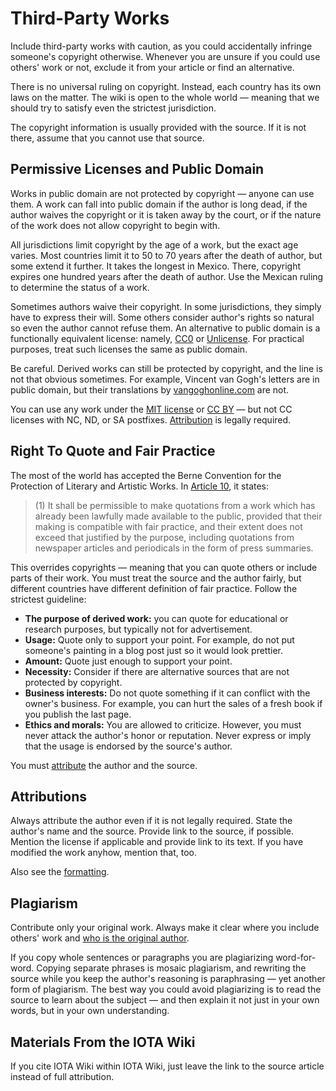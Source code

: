 # Third-Party Works

Include third-party works with caution, as you could accidentally infringe someone's copyright otherwise. Whenever you are unsure if you could use others' work or not, exclude it from your article or find an alternative.

There is no universal ruling on copyright. Instead, each country has its own laws on the matter. The wiki is open to the whole world — meaning that we should try to satisfy even the strictest jurisdiction.

The copyright information is usually provided with the source. If it is not there, assume that you cannot use that source.

## Permissive Licenses and Public Domain

Works in public domain are not protected by copyright — anyone can use them. A work can fall into public domain if the author is long dead, if the author waives the copyright or it is taken away by the court, or if the nature of the work does not allow copyright to begin with.

All jurisdictions limit copyright by the age of a work, but the exact age varies. Most countries limit it to 50 to 70 years after the death of author, but some extend it further. It takes the longest in Mexico. There, copyright expires one hundred years after the death of author. Use the Mexican ruling to determine the status of a work.

Sometimes authors waive their copyright. In some jurisdictions, they simply have to express their will. Some others consider author's rights so natural so even the author cannot refuse them. An alternative to public domain is a functionally equivalent license: namely, [CC0](https://creativecommons.org/share-your-work/public-domain/cc0/) or [Unlicense](https://unlicense.org/). For practical purposes, treat such licenses the same as public domain.

Be careful. Derived works can still be protected by copyright, and the line is not that obvious sometimes. For example, Vincent van Gogh's letters are in public domain, but their translations by [vangoghonline.com](http://www.vangoghonline.com/p/copyright-information.html) are not.

You can use any work under the [MIT license](https://mit-license.org/) or [CC BY](https://creativecommons.org/licenses/by/4.0/) — but not CC licenses with NC, ND, or SA postfixes. [Attribution](#attributions) is legally required.

## Right To Quote and Fair Practice

The most of the world has accepted the Berne Convention for the Protection of Literary and Artistic Works. In [Article 10](https://en.wikisource.org/wiki/Convention_for_the_Protection_of_Literary_and_Artistic_Works/Articles_1_to_21#Article_10), it states:

> (1) It shall be permissible to make quotations from a work which has already been lawfully made available to the public, provided that their making is compatible with fair practice, and their extent does not exceed that justified by the purpose, including quotations from newspaper articles and periodicals in the form of press summaries. 

This overrides copyrights — meaning that you can quote others or include parts of their work. You must treat the source and the author fairly, but different countries have different definition of fair practice. Follow the strictest guideline:

* **The purpose of derived work:** you can quote for educational or research purposes, but typically not for advertisement.
* **Usage:** Quote only to support your point. For example, do not put someone's painting in a blog post just so it would look prettier.
* **Amount:** Quote just enough to support your point.
* **Necessity:** Consider if there are alternative sources that are not protected by copyright.
* **Business interests:** Do not quote something if it can conflict with the owner's business. For example, you can hurt the sales of a fresh book if you publish the last page.
* **Ethics and morals:** You are allowed to criticize. However, you must never attack the author's honor or reputation. Never express or imply that the usage is endorsed by the source's author.

You must [attribute](#Attributions) the author and the source.

## Attributions

Always attribute the author even if it is not legally required. State the author's name and the source. Provide link to the source, if possible. Mention the license if applicable and provide link to its text. If you have modified the work anyhow, mention that, too.

Also see the [formatting](./formatting.md#attributions).

## Plagiarism

Contribute only your original work. Always make it clear where you include others' work and [who is the original author](#attributions).

If you copy whole sentences or paragraphs you are plagiarizing word-for-word. Copying separate phrases is mosaic plagiarism, and rewriting the source while you keep the author's reasoning is paraphrasing — yet another form of plagiarism. The best way you could avoid plagiarizing is to read the source to learn about the subject — and then explain it not just in your own words, but in your own understanding.

## Materials From the IOTA Wiki

If you cite IOTA Wiki within IOTA Wiki, just leave the link to the source article instead of full attribution.